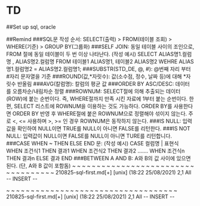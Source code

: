 # TD 
##Set up sql, oracle

##Remind
###SQL문 작성 순서: SELECT(출력) > FROM(테이블 조회) > WHERE(기준) > GROUP BY(그룹화)
###SELF JOIN: 동일 테이블 사이의 조인으로, FROM 절에 동일 테이블이 두 번 이상 나타난다.
  (작성 예시)
  SELECT ALIAS명1.컬럼명
             , ALIAS명2.컬럼명
        FROM 테이블1 ALIAS명1, 테이블2 ALIAS명2
      WEHRE ALIAS명1.컬럼명2 = ALIAS명2.컬럼명1;
###SUBSTR(STD_DE, @, #): @번째 자리 부터 #자리 문자열을 기준
###ROUND(값,*자릿수): 값(소수점, 정수, 날짜 등)에 대해 *자릿수 반올림
###AVG(칼럼명): 칼럼의 평균 값
###ORDER BY ASC/DESC: 데이터를 오름차순/내림차순 정렬
###ROWNUM: SELECT절에 의해 추출되는 데이터(ROW)에 붙는 순번이다. 즉, WHERE절까지 만족 시킨 자료에 1부터 붙는 순번이다. 한편, SELECT 리스트에 ROWNUM을 이용하는 것도 가능하다. ORDER BY를 사용한다면 ORDER BY 반영 후 WHERE절에 붙은 ROWNUM으로 정렬해야 섞이지 않는다. 주로 <, <= 사용하며 >, >= 인 경우 ROWNUM은 동작하지 않는다. 
###IS NULL: 입력값을 확인하여 NULL이면 TRUE를 NULL이 아니면 FALSE를 리턴한다.
###IS NOT NULL: 입력값이 NULL이면 FALSE를 NULL이 아니면 TURE를 리턴합니다.
###CASE WHEN ~ THEN ELSE END 문:
  (작성 예시)
  CASE 컬럼명 | 표현식 WHEN 조건식1 THEN 결과1
                                    WHEN 조건식2 THEN 결과2
                                             	.......
                                    WHEN 조건식n THEN 결과n 
                                   ELSE 결과
             END
###BETWEEN A AND B: A와 B의 값 사이에 있으면 된다. (단, A와 B 값이 포함돔)
~
~
~
~
~
~
~
~
~
~
~
~
~
~
~
~
~
~
~
~
~
~
~
~
~
~
~
~
~
~
~
~
~
~
~
210825-sql-first.md[+] [unix] (18:22 25/08/2021)                                                   2,1 All
-- INSERT --

~
~
~
~
~
~
~
~
~
~
~
~
~
~
~
~
~
~
~
~
~
~
~
~
~
~
~
~
~
~
~
~
~
~
~
210825-sql-first.md[+] [unix] (18:22 25/08/2021)                                                   2,1 All
-- INSERT --

